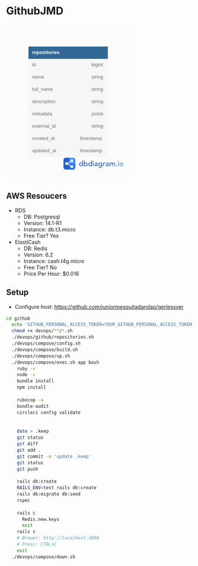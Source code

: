 # GithubJMD

![Architecture](https://raw.githubusercontent.com/juniormesquitadandao/vaga-dev-sr/repository/architecture/dbdiagram.png)

## AWS Resoucers

- RDS
  - DB: Postgresql
  - Version: 14.1-R1
  - Instance: db.t3.micro
  - Free Tier? Yes
- ElastiCash
  - DB: Redis
  - Version: 6.2
  - Instance: cash.t4g.micro
  - Free Tier? No
  - Price Per Hour: $0.016

## Setup

- Configure host: https://github.com/juniormesquitadandao/gerlessver

```sh
cd github
  echo 'GITHUB_PERSONAL_ACCESS_TOKEN=YOUR_GITHUB_PERSONAL_ACCESS_TOKEN' > .env.docker-compose
  chmod +x devops/**/*.sh
  ./devops/github/repositories.sh
  ./devops/compose/config.sh
  ./devops/compose/build.sh
  ./devops/compose/up.sh
  ./devops/compose/exec.sh app bash
    ruby -v
    node -v
    bundle install
    npm install

    rubocop -a
    bundle-audit
    circleci config validate


    date > .keep
    git status
    git diff
    git add .
    git commit -m 'update .keep'
    git status
    git push

    rails db:create
    RAILS_ENV=test rails db:create
    rails db:migrate db:seed
    rspec

    rails c
      Redis.new.keys
      exit
    rails s
    # Brower: http://localhost:3000
    # Press: CTRL+C
    exit
  ./devops/compose/down.sh
```
